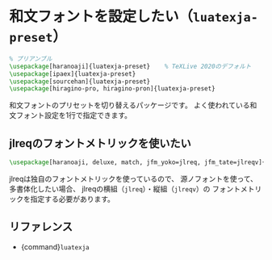 # 和文フォントを設定したい（``luatexja-preset``）

```latex
% プリアンブル
\usepackage[haranoaji]{luatexja-preset}    % TeXLive 2020のデフォルト
\usepackage[ipaex]{luatexja-preset}
\usepackage[sourcehan]{luatexja-preset}
\usepackage[hiragino-pro, hiragino-pron]{luatexja-preset}
```

和文フォントのプリセットを切り替えるパッケージです。
よく使われている和文フォント設定を1行で指定できます。

## jlreqのフォントメトリックを使いたい

```latex
\usepackage[haranoaji, deluxe, match, jfm_yoko=jlreq, jfm_tate=jlreqv]{luatexja-preset}
```

jlreqは独自のフォントメトリックを使っているので、
源ノフォントを使って、多書体化したい場合、
jlreqの横組（``jlreq``）・縦組（``jlreqv``）の
フォントメトリックを指定する必要があります。

## リファレンス

- {command}`luatexja`
